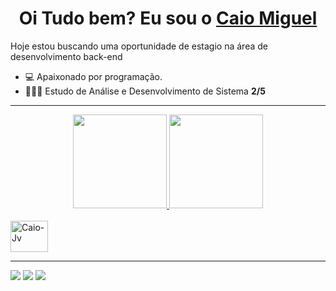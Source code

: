 <div>
  <h1 align="center">
    Oi Tudo bem? Eu sou o 
    <a href="https://www.linkedin.com/in/caiomiguel95/">Caio Miguel </a>
  </h1>
Hoje estou buscando uma oportunidade de estagio na área de desenvolvimento back-end

- 💻 Apaixonado por programação.
- 👨🏿‍🎓 Estudo de Análise e Desenvolvimento de Sistema  **2/5**

---------------------

<div align="center">
  <a href="https://github.com/caioz95">
    <img height="150em"src="https://github-readme-stats.vercel.app/api?username=caioz95&count_private=true&include_all_commits=true&show_icons=true&theme=dracula&hide_border=false&show_owner=true"/>
    <img height="150em" src="https://github-readme-stats.vercel.app/api/top-langs/?username=caioz95&theme=dracula&hide_border=false&&layout=compact"/>
  </a>
</div>
<div style="display:inline_block"><br>
 <a href="https://github.com/caioz95/Java" target="_blank"> <img align="center" alt="Caio-Jv" height="50" width="60" 
   src="https://cdn.jsdelivr.net/gh/devicons/devicon/icons/java/java-original-wordmark.svg" /> <a/>
          
  </div>
 
  ------------------
  
 <div> 
  <a href="https://www.linkedin.com/in/caio-miguel-paix%C3%A3o-da-silva-00324b11a/" target="_blank"> <img src="https://img.shields.io/badge/-LinkedIn-%230077B5?style=for-the-badge&logo=linkedin&logoColor=white" target="_blank"></a>
  <a href="https://wa.me/5511958812742?text=Ol%C3%A1+peguei+o+seu+contato+pelo+GitHub%21" target="_blank"><img src="https://img.shields.io/badge/WhatsApp-25D366?style=for-the-badge&logo=whatsapp&logoColor=white" target="_blank"></a> 
  <a href="mailto:caiodev95@gmail.com"><img src="https://img.shields.io/badge/-Gmail-%23333?style=for-the-badge&logo=gmail&logoColor=white" target="_blank"></a>
</div>

